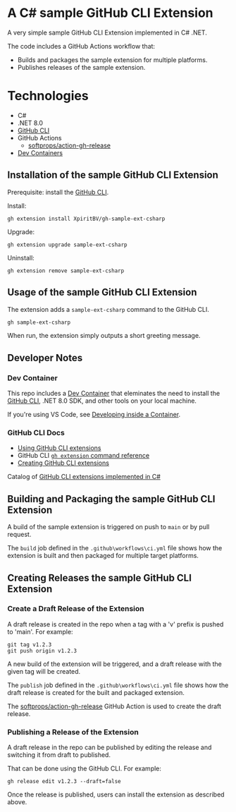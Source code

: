 # A C# sample GitHub CLI Extension

A very simple sample GitHub CLI Extension implemented in C# .NET.

The code includes a GitHub Actions workflow that:
- Builds and packages the sample extension for multiple platforms.
- Publishes releases of the sample extension.

# Technologies
- C#
- .NET 8.0
- [GitHub CLI](https://cli.github.com/)
- GitHub Actions
  - [softprops/action-gh-release](https://github.com/softprops/action-gh-release/tree/v1/)
- [Dev Containers](https://containers.dev/)

## Installation of the sample GitHub CLI Extension

Prerequisite: install the [GitHub CLI](https://cli.github.com/).

Install:

```shell
gh extension install XpiritBV/gh-sample-ext-csharp
```

Upgrade:

```shell
gh extension upgrade sample-ext-csharp
```

Uninstall:

```shell
gh extension remove sample-ext-csharp
```

## Usage of the sample GitHub CLI Extension
The extension adds a `sample-ext-csharp` command to the GitHub CLI.

```bash
gh sample-ext-csharp
```
When run, the extension simply outputs a short greeting message.

## Developer Notes

### Dev Container
This repo includes a [Dev Container](https://containers.dev/)
that eleminates the need to install the [GitHub CLI](https://cli.github.com/), .NET 8.0 SDK, and other tools on your local machine.

If you're using VS Code, see [Developing inside a Container](https://code.visualstudio.com/docs/devcontainers/containers).

### GitHub CLI Docs
- [Using GitHub CLI extensions](https://docs.github.com/en/github-cli/github-cli/using-github-cli-extensions)
- GitHub CLI [`gh extension` command reference](https://cli.github.com/manual/gh_extension)
- [Creating GitHub CLI extensions](https://docs.github.com/en/github-cli/github-cli/creating-github-cli-extensions)

Catalog of [GitHub CLI extensions implemented in C#](https://github.com/topics/gh-extension?l=c%23)


## Building and Packaging the sample GitHub CLI Extension

A build of the sample extension is triggered on push to `main` or by pull request.

The `build` job defined in the `.github\workflows\ci.yml` file shows how the extension is built and then packaged for multiple target platforms.

## Creating Releases the sample GitHub CLI Extension

### Create a Draft Release of the Extension
A draft release is created in the repo when a tag with a 'v' prefix is pushed to 'main'. For example:
```shell
git tag v1.2.3
git push origin v1.2.3
```
A new build of the extension will be triggered, and a draft release with the given tag will be created.

The `publish` job defined in the `.github\workflows\ci.yml` file shows how the draft release is created for the built and packaged extension.

The [softprops/action-gh-release](https://github.com/softprops/action-gh-release/tree/v1/) GitHub Action is used to create the draft release.


### Publishing a Release of the Extension
A draft release in the repo can be published by editing the release and switching it from draft to published.

That can be done using the GitHub CLI. For example:

```shell
gh release edit v1.2.3 --draft=false
```

Once the release is published, users can install the extension as described above.
